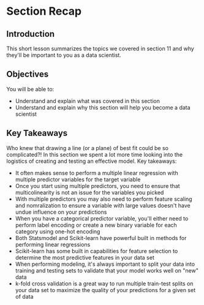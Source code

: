 
# Section Recap

## Introduction

This short lesson summarizes the topics we covered in section 11 and why they'll be important to you as a data scientist.

## Objectives
You will be able to:
* Understand and explain what was covered in this section
* Understand and explain why this section will help you become a data scientist

## Key Takeaways

Who knew that drawing a line (or a plane) of best fit could be so complicated?! In this section we spent a lot more time looking into the logistics of creating and testing an effective model. Key takeaways:
* It often makes sense to perform a multiple linear regression with multiple predictor variables for the target variable
* Once you start using multiple predictors, you need to ensure that multicolinearity is not an issue for the variables you picked
* With multiple predictors you may also need to perform feature scaling and nomralization to ensure a variable with large values doesn't have undue influence on your predictions
* When you have a categorical predictor variable, you'll either need to perform label encoding or create a new binary variable for each category using one-hot encoding
* Both Statsmodel and Scikit-learn have powerful built in methods for performing linear regressions
* Scikit-learn has some built in capabilities for feature selection to determine the most predictive features in your data set
* When performing modeling, it's always important to split your data into training and testing sets to validate that your model works well on "new" data
* k-fold cross validation is a great way to run multiple train-test splits on your data set to maximize the quality of your predictions for a given set of data 

